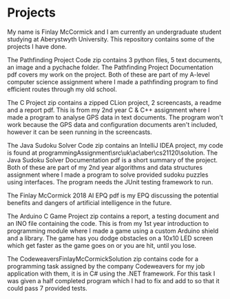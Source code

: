 # Projects
My name is Finlay McCormick and I am currently an undergraduate student studying at Aberystwyth University. This repository contains some of the projects I have done.

The Pathfinding Project Code zip contains 3 python files, 5 text documents, an image and a pychache folder. The Pathfinding Project Documentation pdf covers my work on the project. Both of these are part of my A-level computer science assignment where I made a pathfinding program to find efficient routes through my old school.

The C Project zip contains a zipped CLion project, 2 screencasts, a readme and a report pdf. This is from my 2nd year C & C++ assignment where I made a program to analyse GPS data in text documents. The program won't work because the GPS data and configuration documents aren't included, however it can be seen running in the screencasts.

The Java Sudoku Solver Code zip contains an IntelliJ IDEA project, my code is found at programmingAssignment\src\uk\ac\aber\cs21120\solution. The Java Sudoku Solver Documentation pdf is a short summary of the project. Both of these are part of my 2nd year algorithms and data structures assignment where I made a program to solve provided sudoku puzzles using interfaces. The program needs the JUnit testing framework to run.

The Finlay McCormick 2018 AI EPQ pdf is my EPQ discussing the potential benefits and dangers of artificial intelligence in the future.

The Arduino C Game Project zip contains a report, a testing document and an INO file containing the code. This is from my 1st year introduction to programming module where I made a game using a custom Arduino shield and a library. The game has you dodge obstacles on a 10x10 LED screen which get faster as the game goes on or you are hit, until you lose.

The CodeweaversFinlayMcCormickSolution zip contains code for a programming task assigned by the company Codeweavers for my job application with them, it is in C# using the .NET framework. For this task I was given a half completed program which I had to fix and add to so that it could pass 7 provided tests.
